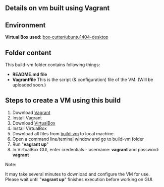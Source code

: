 Details on vm built using Vagrant
------

Environment
------
__Virtual Box used:__ [box-cutter/ubuntu1404-desktop](https://atlas.hashicorp.com/box-cutter/boxes/ubuntu1404-desktop)

Folder content
-----
This build-vm folder contains following things:
- __README.md file__
- __Vagrantfile__
  This is the script (& configuration) file of the VM. (Will be uploaded soon.)


Steps to create a VM using this build
-----

1. Download [Vagrant](https://www.vagrantup.com/)
2. Install Vagrant
3. Download [VirtualBox](https://www.virtualbox.org/wiki/Downloads)
4. Install VirtualBox
5. Download all files from [build-vm](https://github.com/SoftwareEngineeringToolDemos/ICSE-2013-JITTAC/tree/master/build-vm) to local machine.
6. Open a command line/teminal window and go to build-vm folder
7. Run "__vagrant up__"
8. In VirtualBox GUI, enter credentials - username: __vagrant__ and password: __vagrant__

Note:

It may take several minutes to download and configure the VM for use. Please wait until "__vagrant up__" finishes execution before working on GUI.
